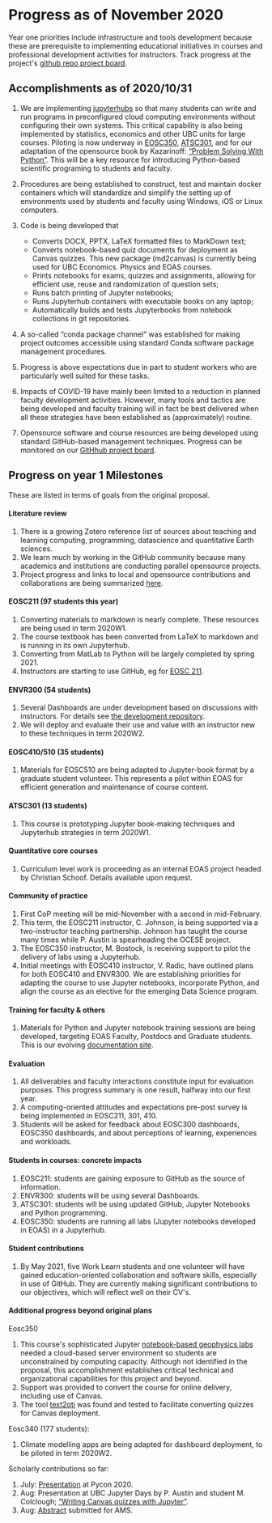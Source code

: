 # Progress as of November 2020

Year one priorities include infrastructure and tools development because these are prerequisite to implementing educational initiatives in courses and professional development activities for instructors. Track progress at the project's [github repo project board](https://github.com/eoas-ubc/eoas_tlef/projects/2).

## Accomplishments as of 2020/10/31

1. We are implementing [jupyterhubs](https://jupyter.org/hub) so that many students can write and run programs in preconfigured cloud computing environments without configuring their own systems. This critical capability is also being implemented by statistics, economics and other UBC units for large courses. Piloting is now underway in [EOSC350](https://jupyterhub.eoas.ubc.ca/), [ATSC301](https://a301_hub.eoas.ubc.ca/), and for our adaptation of the opensource book by Kazarinoff: [“Problem Solving With Python”](https://atsc_web.eoas.ubc.ca/). This will be a key resource for introducing Python-based scientific programing to students and faculty.

2. Procedures are being established to construct, test and maintain docker containers which will standardize and simplify the setting up of environments used by students and faculty using Windows, iOS or Linux computers.

3. Code is being developed that
   - Converts DOCX, PPTX, LaTeX formatted files to MarkDown text;
   - Converts notebook-based quiz documents for deployment as Canvas quizzes. This new package (md2canvas) is currently being used for UBC Economics. Physics and EOAS courses.
   - Prints notebooks for exams, quizzes and assignments, allowing for efficient use, reuse and randomization of question sets;
   - Runs batch printing of Jupyter notebooks;
   - Runs Jupyterhub containers with executable books on any laptop;
   - Automatically builds and tests Jupyterbooks from notebook collections in git repositories.

4. A so-called “conda package channel” was established for making project outcomes accessible using standard Conda software package management procedures.

5. Progress is above expectations due in part to student workers who are particularly well suited for these tasks.

6. Impacts of COVID-19 have mainly been limited to a reduction in planned faculty development activities. However, many tools and tactics are being developed and faculty training will in fact be best delivered when all these strategies have been established as (approximately) routine.

7. Opensource software and course resources are being developed using standard GitHub-based management techniques. Progress can be monitored on our [GitHhub project board](https://github.com/eoas-ubc/eoas_tlef/projects/2).

## Progress on year 1 Milestones

These are listed in terms of goals from the original proposal.

#### Literature review

1. There is a growing Zotero reference list of sources about teaching and learning computing, programming, datascience and quantitative Earth sciences.
2. We learn much by working in the GitHub community because many academics and institutions are conducting parallel opensource projects. 
3. Project progress and links to local and opensource contributions and collaborations are being summarized [here](https://hackmd.io/iKHYFs8-QK22jW-iybvrrQ).

#### EOSC211 (97 students this year)

1. Converting materials to markdown is nearly complete. These resources are being used in term 2020W1.
2. The course textbook has been converted from LaTeX to markdown and is running in its own Jupyterhub.
3. Converting from MatLab to Python will be largely completed by spring 2021.
4. Instructors are starting to use GitHub, eg for [EOSC 211](https://phaustin.github.io/eosc211/info_and_announcements.html).

#### ENVR300 (54 students)

1. Several Dashboards are under development based on discussions with instructors. For details see [the development repository](https://github.com/fhmjones/dashboards-envr300).
2. We will deploy and evaluate their use and value with an instructor new to these techniques in term 2020W2.

#### EOSC410/510 (35 students)

1. Materials for EOSC510 are being adapted to Jupyter-book format by a graduate student volunteer. This represents a pilot within EOAS for efficient generation and maintenance of course content.

#### ATSC301 (13 students)

1. This course is prototyping Jupyter book-making techniques and Jupyterhub strategies in term 2020W1.

#### Quantitative core courses

1. Curriculum level work is proceeding as an internal EOAS project headed by Christian Schoof. Details available upon request.

#### Community of practice

1. First CoP meeting will be mid-November with a second in mid-February.  
2. This term, the EOSC211 instructor, C. Johnson, is being supported via a two-instructor teaching partnership. Johnson has taught the course many times while P. Austin is spearheading the OCESE project.
3. The EOSC350 instructor, M. Bostock, is receiving support to pilot the delivery of labs using a Jupyterhub.
4. Initial meetings with EOSC410 instructor, V. Radic, have outlined plans for both EOSC410 and ENVR300. We are establishing priorities for adapting the course to use Jupyter notebooks, incorporate Python, and align the course as an elective for the emerging Data Science program.

#### Training for faculty & others

1. Materials for Python and Jupyter notebook training sessions are being developed, targeting EOAS Faculty, Postdocs and Graduate students. This is our evolving [documentation site](https://fhmjones.github.io/).

#### Evaluation

1. All deliverables and faculty interactions constitute input for evaluation purposes. This progress summary is one result, halfway into our first year.
2. A computing-oriented attitudes and expectations pre-post survey is being implemented in EOSC211, 301, 410.
3. Students will be asked for feedback about EOSC300 dashboards, EOSC350 dashboards, and about perceptions of learning, experiences and workloads.

#### Students in courses: concrete impacts

1. EOSC211: students are gaining exposure to GitHub as the source of information.
2. ENVR300: students will be using several Dashboards.
3. ATSC301: students will be using updated GitHub, Jupyter Notebooks and Python programming.
4. EOSC350: students are running all labs (Jupyter notebooks developed in EOAS) in a Jupyterhub.

#### Student contributions

1. By May 2021, five Work Learn students and one volunteer will have gained education-oriented collaboration and software skills, especially in use of GitHub. They are currently making significant contributions to our objectives, which will reflect well on their CV's.

#### Additional progress beyond original plans

Eosc350

1. This course's sophisticated Jupyter [notebook-based geophysics labs](https://github.com/geoscixyz/gpgLabs) needed a cloud-based server environment so students are unconstrained by computing capacity. Although not identified in the proposal, this accomplishment establishes critical technical and organizational capabilities for this project and beyond.
2. Support was provided to convert the course for online delivery, including use of Canvas.
3. The tool [text2qti](https://pypi.org/project/text2qti/) was found and tested to facilitate converting quizzes for Canvas deployment.

Eosc340 (177 students):

1. Climate modelling apps are being adapted for dashboard deployment, to be piloted in term 2020W2.

Scholarly contributions so far:

1. July: [Presentation](https://eoas-ubc.github.io/scipy/scipy_bof_slides.slides.html#/) at Pycon 2020.
2. Aug: Presentation at UBC Jupyter Days by P. Austin and student M. Colclough; [“Writing Canvas quizzes with Jupyter”]( https://ubc-dsci.github.io/jupyterdays/schedule/day3.html).
3. Aug: [Abstract](https://ams.confex.com/ams/101ANNUAL/11python/papers/viewonly.cgi?password=582729&username=384767) submitted for AMS.

